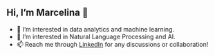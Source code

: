## Hi, I’m Marcelina 👋
 
- 👀 I’m interested in data analytics and machine learning.
- 🌱 I’m interested in Natural Language Processing and AI.
- 📫 Reach me through [LinkedIn](linkedin.com/in/marcelina-ang) for any discussions or collaboration!
<!---
marcelinalinaa/marcelinalinaa is a ✨ special ✨ repository because its `README.md` (this file) appears on your GitHub profile.
You can click the Preview link to take a look at your changes.
--->
